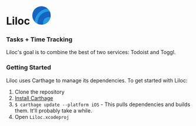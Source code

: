 # Liloc <img src="README.assets/AppIcon.png" alt="AppIcon" height=50 />
### Tasks + Time Tracking

Liloc's goal is to combine the best of two services: Todoist and Toggl. 

### Getting Started

Liloc uses Carthage to manage its dependencies. To get started with Liloc:

1. Clone the repository
2. [Install Carthage](https://github.com/Carthage/Carthage#installing-carthage)
3. `$ carthage update --platform iOS` - This pulls dependencies and builds them. It'll probably take a while.
4. Open `Liloc.xcodeproj`
